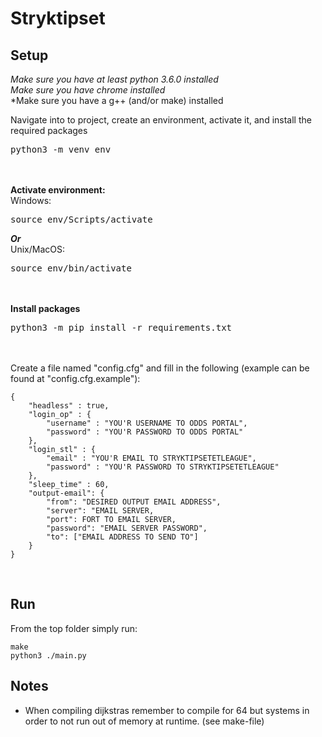 # Stryktipset


## Setup
*Make sure you have at least python 3.6.0 installed*<br>
*Make sure you have chrome installed*<br>
*Make sure you have a g++ (and/or make) installed<br>

Navigate into to project, create an environment, activate it, and install the required packages
<pre>
python3 -m venv env
</pre>
<br></br>
<b>Activate environment:</b> <br>
Windows:
<pre>source env/Scripts/activate </pre>
<b><i>Or</i></b><br>
Unix/MacOS:
<pre>source env/bin/activate </pre>
<br></br>
<b>Install packages</b>
<pre>python3 -m pip install -r requirements.txt</pre>
<br></br>
Create a file named "config.cfg" and fill in the following (example can be found at "config.cfg.example"):
```
{
    "headless" : true,
    "login_op" : {
        "username" : "YOU'R USERNAME TO ODDS PORTAL",
        "password" : "YOU'R PASSWORD TO ODDS PORTAL"
    },
    "login_stl" : {
        "email" : "YOU'R EMAIL TO STRYKTIPSETETLEAGUE",
        "password" : "YOU'R PASSWORD TO STRYKTIPSETETLEAGUE"
    },
    "sleep_time" : 60,
    "output-email": {
        "from": "DESIRED OUTPUT EMAIL ADDRESS",
        "server": "EMAIL SERVER,
        "port": FORT TO EMAIL SERVER,
        "password": "EMAIL SERVER PASSWORD",
        "to": ["EMAIL ADDRESS TO SEND TO"]
    }
}
```
<br>

## Run
From the top folder simply run:
```
make
python3 ./main.py
```

## Notes
* When compiling dijkstras remember to compile for 64 but systems in order to not run out of memory at runtime. (see make-file)
